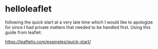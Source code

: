 # helloleaflet

following the quick start at a very late time which I would like to apologize for since I had private matters that needed to be handled first.
Using this guide from leaflet: 

https://leafletjs.com/examples/quick-start/
